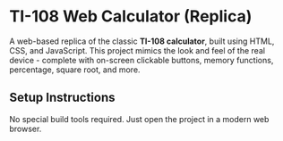 # TI-108 Web Calculator (Replica)

A web-based replica of the classic **TI-108 calculator**, built using HTML, CSS, and JavaScript. This project mimics the look and feel of the real device - complete with on-screen clickable buttons, memory functions, percentage, square root, and more.

## Setup Instructions
No special build tools required. Just open the project in a modern web browser.
